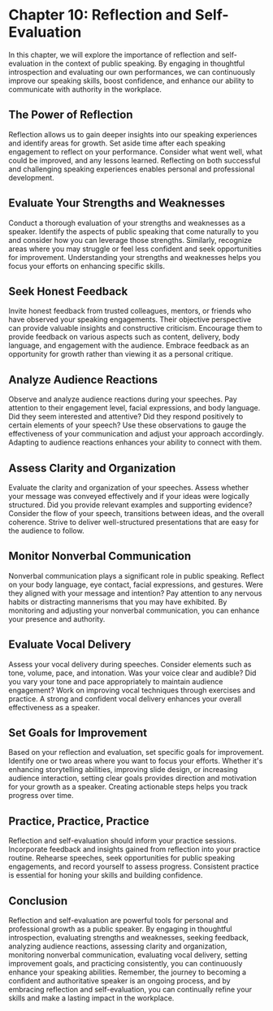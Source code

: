 Chapter 10: Reflection and Self-Evaluation
==========================================

In this chapter, we will explore the importance of reflection and self-evaluation in the context of public speaking. By engaging in thoughtful introspection and evaluating our own performances, we can continuously improve our speaking skills, boost confidence, and enhance our ability to communicate with authority in the workplace.

The Power of Reflection
-----------------------

Reflection allows us to gain deeper insights into our speaking experiences and identify areas for growth. Set aside time after each speaking engagement to reflect on your performance. Consider what went well, what could be improved, and any lessons learned. Reflecting on both successful and challenging speaking experiences enables personal and professional development.

Evaluate Your Strengths and Weaknesses
--------------------------------------

Conduct a thorough evaluation of your strengths and weaknesses as a speaker. Identify the aspects of public speaking that come naturally to you and consider how you can leverage those strengths. Similarly, recognize areas where you may struggle or feel less confident and seek opportunities for improvement. Understanding your strengths and weaknesses helps you focus your efforts on enhancing specific skills.

Seek Honest Feedback
--------------------

Invite honest feedback from trusted colleagues, mentors, or friends who have observed your speaking engagements. Their objective perspective can provide valuable insights and constructive criticism. Encourage them to provide feedback on various aspects such as content, delivery, body language, and engagement with the audience. Embrace feedback as an opportunity for growth rather than viewing it as a personal critique.

Analyze Audience Reactions
--------------------------

Observe and analyze audience reactions during your speeches. Pay attention to their engagement level, facial expressions, and body language. Did they seem interested and attentive? Did they respond positively to certain elements of your speech? Use these observations to gauge the effectiveness of your communication and adjust your approach accordingly. Adapting to audience reactions enhances your ability to connect with them.

Assess Clarity and Organization
-------------------------------

Evaluate the clarity and organization of your speeches. Assess whether your message was conveyed effectively and if your ideas were logically structured. Did you provide relevant examples and supporting evidence? Consider the flow of your speech, transitions between ideas, and the overall coherence. Strive to deliver well-structured presentations that are easy for the audience to follow.

Monitor Nonverbal Communication
-------------------------------

Nonverbal communication plays a significant role in public speaking. Reflect on your body language, eye contact, facial expressions, and gestures. Were they aligned with your message and intention? Pay attention to any nervous habits or distracting mannerisms that you may have exhibited. By monitoring and adjusting your nonverbal communication, you can enhance your presence and authority.

Evaluate Vocal Delivery
-----------------------

Assess your vocal delivery during speeches. Consider elements such as tone, volume, pace, and intonation. Was your voice clear and audible? Did you vary your tone and pace appropriately to maintain audience engagement? Work on improving vocal techniques through exercises and practice. A strong and confident vocal delivery enhances your overall effectiveness as a speaker.

Set Goals for Improvement
-------------------------

Based on your reflection and evaluation, set specific goals for improvement. Identify one or two areas where you want to focus your efforts. Whether it's enhancing storytelling abilities, improving slide design, or increasing audience interaction, setting clear goals provides direction and motivation for your growth as a speaker. Creating actionable steps helps you track progress over time.

Practice, Practice, Practice
----------------------------

Reflection and self-evaluation should inform your practice sessions. Incorporate feedback and insights gained from reflection into your practice routine. Rehearse speeches, seek opportunities for public speaking engagements, and record yourself to assess progress. Consistent practice is essential for honing your skills and building confidence.

Conclusion
----------

Reflection and self-evaluation are powerful tools for personal and professional growth as a public speaker. By engaging in thoughtful introspection, evaluating strengths and weaknesses, seeking feedback, analyzing audience reactions, assessing clarity and organization, monitoring nonverbal communication, evaluating vocal delivery, setting improvement goals, and practicing consistently, you can continuously enhance your speaking abilities. Remember, the journey to becoming a confident and authoritative speaker is an ongoing process, and by embracing reflection and self-evaluation, you can continually refine your skills and make a lasting impact in the workplace.
